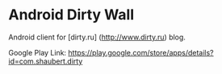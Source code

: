 Android Dirty Wall
==================

Android client for [dirty.ru] (http://www.dirty.ru) blog. 

Google Play Link: https://play.google.com/store/apps/details?id=com.shaubert.dirty